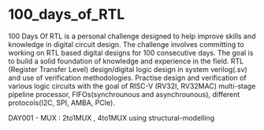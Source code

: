 # 100_days_of_RTL
100 Days Of RTL is a personal challenge designed to help improve skills and knowledge in digital circuit design. The challenge involves committing to working on RTL based digital designs for 100 consecutive days. The goal is to build a solid foundation of knowledge and experience in the field.
RTL (Register Transfer Level) design/digital logic design in system verilog(.sv) and use of verification methodologies.
Practise design and verification of various logic circuits with the goal of RISC-V (RV32I, RV32MAC) multi-stage pipeline processor, FIFOs(synchrounous and asynchrounous), different protocols(I2C, SPI, AMBA, PCIe).

DAY001 - MUX  :   2to1MUX ,     4to1MUX using structural-modelling
